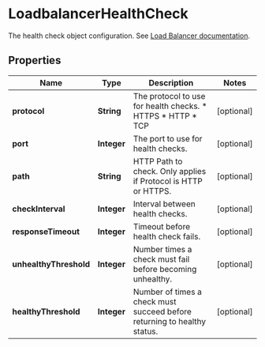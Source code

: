 

# LoadbalancerHealthCheck

The health check object configuration. See [Load Balancer documentation](https://www.vultr.com/docs/vultr-load-balancers/#Load_Balancer_Configuration).

## Properties

| Name | Type | Description | Notes |
|------------ | ------------- | ------------- | -------------|
|**protocol** | **String** | The protocol to use for health checks.  * HTTPS * HTTP * TCP |  [optional] |
|**port** | **Integer** | The port to use for health checks. |  [optional] |
|**path** | **String** | HTTP Path to check. Only applies if Protocol is HTTP or HTTPS. |  [optional] |
|**checkInterval** | **Integer** | Interval between health checks. |  [optional] |
|**responseTimeout** | **Integer** | Timeout before health check fails. |  [optional] |
|**unhealthyThreshold** | **Integer** | Number times a check must fail before becoming unhealthy. |  [optional] |
|**healthyThreshold** | **Integer** | Number of times a check must succeed before returning to healthy status. |  [optional] |



